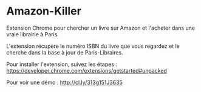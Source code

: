 Amazon-Killer
=============

Extension Chrome pour chercher un livre sur Amazon et l'acheter dans une vraie librairie à Paris.

L'extension récupère le numéro ISBN du livre que vous regardez et le cherche dans la base à jour de Paris-Libraires.

Pour installer l'extension, suivez les étapes : https://developer.chrome.com/extensions/getstarted#unpacked

Pour voir une démo : http://cl.ly/313g151J3635

